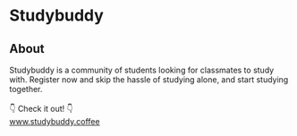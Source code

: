 # Studybuddy

## About
Studybuddy is a community of students looking for classmates to study with. Register now and skip the hassle of studying alone, and start studying together.
<br/>
<br/>
👇 Check it out! 👇
<br/>
www.studybuddy.coffee
<br/>
<br/>
